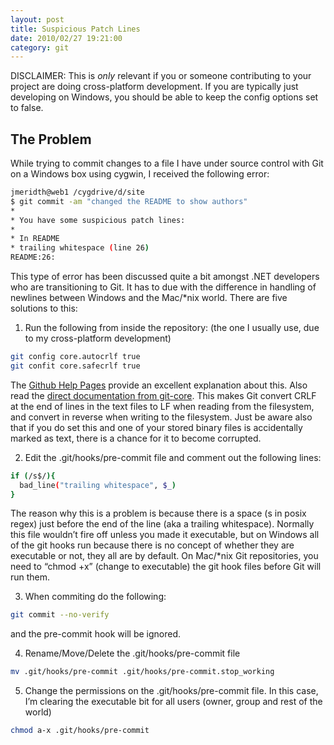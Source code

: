 ```yaml
---
layout: post
title: Suspicious Patch Lines
date: 2010/02/27 19:21:00
category: git
---
```



DISCLAIMER: This is _only_ relevant if you or someone contributing to your project are doing cross-platform development. If you are typically just developing on Windows, you should be able to keep the config options set to false.

## The Problem

While trying to commit changes to a file I have under source control with Git on a Windows box using cygwin, I received the following error:
    
```bash    
jmeridth@web1 /cygdrive/d/site
$ git commit -am "changed the README to show authors"
*
* You have some suspicious patch lines:
*
* In README
* trailing whitespace (line 26)
README:26:
```    

This type of error has been discussed quite a bit amongst .NET developers who are transitioning to Git. It has to due with the difference in handling of newlines between Windows and the Mac/*nix world. There are five solutions to this:

1) Run the following from inside the repository: (the one I usually use, due to my cross-platform development)
    
```bash    
git config core.autocrlf true
git confit core.safecrlf true
```    

The [Github Help Pages](http://help.github.com/dealing-with-lineendings/) provide an excellent explanation about this. Also read the [direct documentation from git-core](http://www.kernel.org/pub/software/scm/git-core/docs/git-config.html). This makes Git convert CRLF at the end of lines in the text files to LF when reading from the filesystem, and convert in reverse when writing to the filesystem. Just be aware also that if you do set this and one of your stored binary files is accidentally marked as text, there is a chance for it to become corrupted.

2) Edit the .git/hooks/pre-commit file and comment out the following lines:
    
```bash    
if (/s$/){
  bad_line("trailing whitespace", $_)
}
```

The reason why this is a problem is because there is a space (s in posix regex) just before the end of the line (aka a trailing whitespace). Normally this file wouldn’t fire off unless you made it executable, but on Windows all of the git hooks run because there is no concept of whether they are executable or not, they all are by default. On Mac/*nix Git repositories, you need to “chmod +x” (change to executable) the git hook files before Git will run them.

3) When commiting do the following:
    
```bash   
git commit --no-verify
```

and the pre-commit hook will be ignored.

4) Rename/Move/Delete the .git/hooks/pre-commit file
    
```bash    
mv .git/hooks/pre-commit .git/hooks/pre-commit.stop_working
``` 

5) Change the permissions on the .git/hooks/pre-commit file. In this case, I’m clearing the executable bit for all users (owner, group and rest of the world)
    
```bash    
chmod a-x .git/hooks/pre-commit
```
